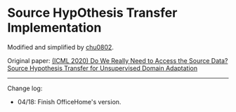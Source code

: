 # Source HypOthesis Transfer Implementation

Modified and simplified by [chu0802](https://github.com/chu0802).

Original paper: [(ICML 2020) Do We Really Need to Access the Source Data? Source Hypothesis Transfer for Unsupervised Domain Adaptation](http://proceedings.mlr.press/v119/liang20a/liang20a.pdf)

---

Change log:

* 04/18: Finish OfficeHome's version.

